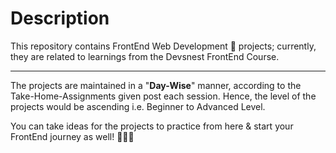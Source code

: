 # Description

This repository contains FrontEnd Web Development 🎨 projects; currently, they are related to learnings from the Devsnest FrontEnd Course.

---

The projects are maintained in a "**Day-Wise**" manner, according to the Take-Home-Assignments given post each session. Hence, the level of the projects would be ascending i.e. Beginner to Advanced Level.

You can take ideas for the projects to practice from here & start your FrontEnd journey as well! 🙋🏽‍♂️
